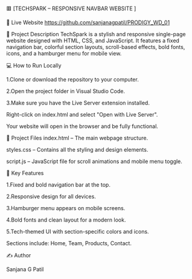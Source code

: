 🟥 [TECHSPARK – RESPONSIVE NAVBAR WEBSITE ]

🔗 Live Website
https://github.com/sanjanagpatil/PRODIGY_WD_01 

📄 Project Description
TechSpark is a stylish and responsive single-page website designed with HTML, CSS, and JavaScript. It features a fixed navigation bar, colorful section layouts, scroll-based effects, bold fonts, icons, and a hamburger menu for mobile view.

💻 How to Run Locally

1.Clone or download the repository to your computer.

2.Open the project folder in Visual Studio Code.

3.Make sure you have the Live Server extension installed.

Right-click on index.html and select "Open with Live Server".

Your website will open in the browser and be fully functional.

📁 Project Files
index.html – The main webpage structure.

styles.css – Contains all the styling and design elements.

script.js – JavaScript file for scroll animations and mobile menu toggle.

📱 Key Features

1.Fixed and bold navigation bar at the top.

2.Responsive design for all devices.

3.Hamburger menu appears on mobile screens.

4.Bold fonts and clean layout for a modern look.

5.Tech-themed UI with section-specific colors and icons.

Sections include: Home, Team, Products, Contact.

✍️ Author

Sanjana G Patil



